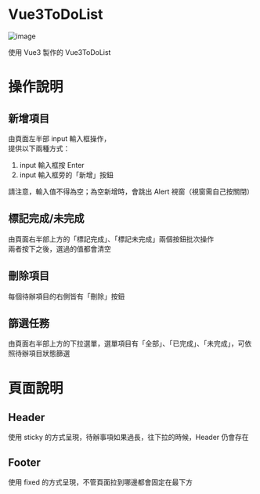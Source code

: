 # Vue3ToDoList

![image](https://img.shields.io/badge/node-v20.11.1-green.svg) 

使用 Vue3 製作的 Vue3ToDoList

# 操作說明

## 新增項目
由頁面左半部 input 輸入框操作，  
提供以下兩種方式：
1. input 輸入框按 Enter  
2. input 輸入框旁的「新增」按鈕  
  
請注意，輸入值不得為空；為空新增時，會跳出 Alert 視窗（視窗需自己按關閉）  

## 標記完成/未完成
由頁面右半部上方的「標記完成」、「標記未完成」兩個按鈕批次操作  
兩者按下之後，選過的值都會清空  

## 刪除項目
每個待辦項目的右側皆有「刪除」按鈕  

## 篩選任務
由頁面右半部上方的下拉選單，選單項目有「全部」、「已完成」、「未完成」，可依照待辦項目狀態篩選  

# 頁面說明

## Header
使用 sticky 的方式呈現，待辦事項如果過長，往下拉的時候，Header 仍會存在

## Footer
使用 fixed 的方式呈現，不管頁面拉到哪邊都會固定在最下方

